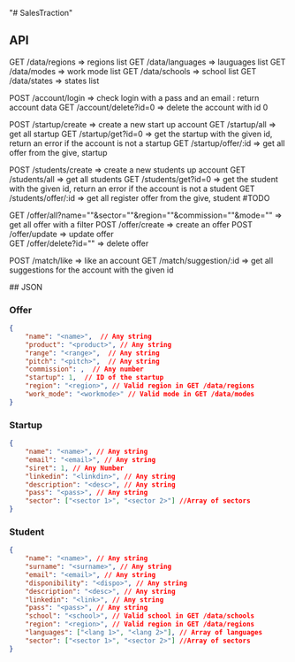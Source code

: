 "# SalesTraction" 

## API

GET /data/regions => regions list
GET /data/languages => lauguages list
GET /data/modes => work mode list
GET /data/schools => school list
GET /data/states => states list

POST /account/login => check login with a pass and an email : return account data
GET /account/delete?id=0 => delete the account with id 0

POST /startup/create => create a new start up account
GET /startup/all => get all startup
GET /startup/get?id=0 => get the startup with the given id, return an error if the account is not a startup
GET /startup/offer/:id => get all offer from the give, startup

POST /students/create => create a new students up account
GET /students/all => get all students
GET /students/get?id=0 => get the student with the given id, return an error if the account is not a student
GET /students/offer/:id => get all register offer from the give, student #TODO

GET /offer/all?name=""&sector=""&region=""&commission=""&mode="" => get all offer with a filter
POST /offer/create => create an offer
POST /offer/update => update offer  
GET /offer/delete?id="" => delete offer 

POST /match/like => like an account
GET /match/suggestion/:id => get all suggestions for the account with the given id

## JSON

### Offer
```json
{
    "name": "<name>",  // Any string
    "product": "<product>", // Any string
    "range": "<range>",  // Any string
    "pitch": "<pitch>",  // Any string
    "commission": ,  // Any number
    "startup": 1,  // ID of the startup
    "region": "<region>", // Valid region in GET /data/regions
    "work_mode": "<workmode>" // Valid mode in GET /data/modes
}
```

### Startup
```json
{
    "name": "<name>", // Any string
    "email": "<email>", // Any string
    "siret": 1, // Any Number
    "linkedin": "<linkdin>", // Any string
    "description": "<desc>", // Any string
    "pass": "<pass>", // Any string
    "sector": ["<sector 1>", "<sector 2>"] //Array of sectors
}
```

### Student
```json
{
    "name": "<name>", // Any string
    "surname": "<surname>", // Any string
    "email": "<email>", // Any string
    "disponibility": "<dispo>", // Any string
    "description": "<desc>", // Any string
    "linkedin": "<link>", // Any string
    "pass": "<pass>", // Any string
    "school": "<school>", // Valid school in GET /data/schools
    "region": "<region>", // Valid region in GET /data/regions
    "languages": ["<lang 1>", "<lang 2>"], // Array of languages
    "sector": ["<sector 1>", "<sector 2>"] //Array of sectors
}
```